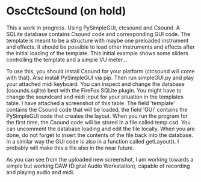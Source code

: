 # OscCtcSound (on hold)

This a work in progress. Using PySimpleGUI, ctcsound and Csound. A SQLite database contains Csound code and corresponding GUI code.
The template is meant to be a structure with maybe one preloaded instrument and effects. It should be possible to load other instruments and effects after the initial loading of the template.
This initial example shows some sliders controlling the template and a simple VU meter...

To use this, you should install Csound for your platform (ctcsound will come with that). Also install PySimpleGUI via pip.
Then run simpleGUI.py and play your attached midi keyboard.
You can inspect and change the database (csounds.sqlite) best with the FireFox SQLite plugin.
You might have to change the soundcard and midi input for your situation in the templates table. I have attached a screenshot of this table. The field 'template' contains the Csound code that will be loaded, the field 'GUI' contains the PySimpleGUI code that creates the layout. When you run the program for the first time, the Csound code will be stored in a file called temp.csd. You can uncomment the database loading and edit the file locally. When you are done, do not forget to insert the contents of the file back into the database. In a similar way the GUI code is also in a function called getLayout(). I probably will make this a file also in the near future.  

As you can see from the uploaded new screenshot, I am working towards a simple but working DAW (Digital Audio Workstation), capable of recording and playing audio and midi. 
